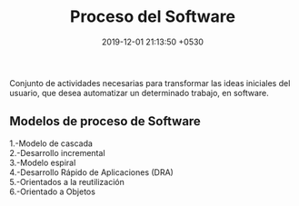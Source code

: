 ﻿---
layout: post
title:  "Proceso del Software"
date:   2019-12-01 21:13:50 +0530
categories: clases
description: "Procesos por el que pasa el software"
published: true
---
<p>Conjunto de actividades necesarias para transformar las ideas iniciales del usuario, que desea automatizar un determinado trabajo, en software.</p>
<h2>Modelos de proceso de Software</h2>  
<p>1.-Modelo de cascada<br>
2.-Desarrollo incremental<br>
3.-Modelo espiral<br>
4.-Desarrollo Rápido de Aplicaciones (DRA) <br>
5.-Orientados a la reutilización<br>
6.-Orientado a Objetos</p>


